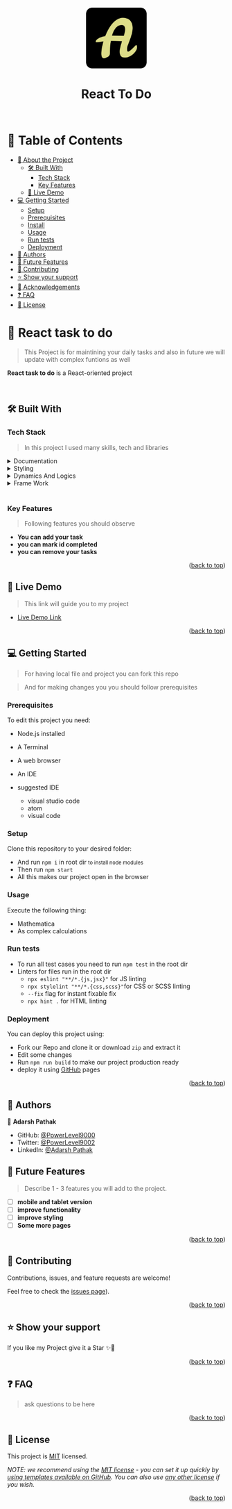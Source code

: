<a name="readme-top"></a>
<div align="center">
  <img src="./adarsh-logo/my-logo.png" alt="logo" width="140"  height="auto" />
  <!-- <img src="./src/media/martin-logo/my-logo.png" alt="logo" width="140"  height="auto" /> -->

  <br/>
  <h1><b>React To Do</b><br><br></h1>
  
 </div>

<!-- <div align="center">
  <h1>App Mock</h1>
  <img src="./src/media/app-mocks/all-devices-black.png" alt="logo" width="100%"  height="auto" />
</div>
<br>
<br>
<br> -->
<!-- TABLE OF CONTENTS -->

# 📗 Table of Contents

- [📖 About the Project](#about-project)
  - [🛠 Built With](#built-with)
    - [Tech Stack](#tech-stack)
    - [Key Features](#key-features)
  - [🚀 Live Demo](#live-demo)
- [💻 Getting Started](#getting-started)
  - [Setup](#setup)
  - [Prerequisites](#prerequisites)
  - [Install](#install)
  - [Usage](#usage)
  - [Run tests](#run-tests)
  - [Deployment](#triangular_flag_on_post-deployment)
- [👥 Authors](#authors)
- [🔭 Future Features](#future-features)
- [🤝 Contributing](#contributing)
- [⭐️ Show your support](#support)
- [🙏 Acknowledgements](#acknowledgements)
- [❓ FAQ ](#faq)
- [📝 License](#license)

<!-- PROJECT DESCRIPTION -->

# 📖 React task to do <a name="about-project"></a>

> This Project is for maintining your daily tasks and also in future we will update with complex funtions as well 

**React task to do** is a React-oriented project

<br>

## 🛠 Built With <a name="built-with"></a>

### Tech Stack <a name="tech-stack"></a>

> In this project I used many skills, tech and libraries

<details>
  <summary>Documentation</summary>
  <ul>
    <li><a href="https://html.com">HTML</a></li>
  </ul>
</details>

<details>
  <summary>Styling</summary>
  <ul>
    <li><a href="https://www.w3.org">CSS</a></li>
  </ul>
</details>

<details>
<summary>Dynamics And Logics</summary>
  <ul>
    <li><a href="https://www.javascript.com">JavaScript</a></li>
  </ul>
</details>
<details>
<summary>Frame Work</summary>
  <ul>
    <li><a href="">React</a></li>
  </ul>
</details>


<br>

<!-- Features -->

### Key Features <a name="key-features"></a>

> Following features you should observe

- **You can add your task**
- **you can mark id completed**
- **you can remove your tasks**



<p align="right">(<a href="#readme-top">back to top</a>)</p>

<!-- LIVE DEMO -->

## 🚀 Live Demo <a name="live-demo"></a>

> This link will guide you to my project

- [Live Demo Link](https://powerlevel9000.github.io/react-to-do/)
<!-- - [Loom Video](https://www.loom.com/share/c97562d2fb964f129f4151ee5d42b9a7) -->

<p align="right">(<a href="#readme-top">back to top</a>)</p>

<!-- GETTING STARTED -->

## 💻 Getting Started <a name="getting-started"></a>

>For having local file and project you can fork this repo 

>And for making changes you you should follow prerequisites


### Prerequisites
To edit this project you need:
 - Node.js installed
 - A Terminal 
 - A web browser
 - An IDE

 - suggested IDE
   - visual studio code
   - atom 
   - visual code 

### Setup

Clone this repository to your desired folder:

 - And run `npm i` in root dir <small>to install node modules</small>
 - Then run `npm start`
 - All this makes our project open  in the browser


### Usage

 Execute the following thing:
 
 - Mathematica
 - As complex calculations


### Run tests

- To run all test cases you need to run `npm test` in the root dir 
- Linters for files run in the root dir
  - `npx eslint "**/*.{js,jsx}"` for JS linting
  - `npx stylelint "**/*.{css,scss}"`for CSS or SCSS linting
  - `--fix` flag for instant fixable fix
  - `npx hint .` for HTML linting
 

### Deployment

You can deploy this project using:
- Fork our Repo and clone it or download `zip` and extract it
- Edit some changes
- Run `npm run build` to make our project production ready
- deploy it using [GitHub](www.github.com) pages 
 

<p align="right">(<a href="#readme-top">back to top</a>)</p>

<!-- AUTHORS -->

## 👥 Authors <a name="authors"></a>


👤 **Adarsh Pathak**

- GitHub: [@PowerLevel9000](https://github.com/githubhandle)
- Twitter: [@PowerLevel9002](https://twitter.com/PowerLevel9002?t=AIuSN7mTxk5a_MWpLolEjA&s=09)
- LinkedIn: [@Adarsh Pathak](https://www.linkedin.com/in/adarsh-pathak-56a831256/)

<!-- 👤 **Martin Karugaba**

- GitHub: [@martinkarugaba](https://github.com/martinkarugaba)
- Twitter: [@martin_karugaba](https://twitter.com/martin_karugaba)
- LinkedIn: [@martin_karugaba](https://www.linkedin.com/in/martin-karugaba-822442173/) -->


<!-- FUTURE FEATURES -->

## 🔭 Future Features <a name="future-features"></a>

> Describe 1 - 3 features you will add to the project.

- [ ] **mobile and tablet version**
- [ ] **improve functionality**
- [ ] **improve styling**
- [ ] **Some more pages**

<p align="right">(<a href="#readme-top">back to top</a>)</p>

<!-- CONTRIBUTING -->

## 🤝 Contributing <a name="contributing"></a>

Contributions, issues, and feature requests are welcome!

Feel free to check the [issues page](https://github.com/PowerLevel9000/react-to-do/issues)).

<p align="right">(<a href="#readme-top">back to top</a>)</p>

<!-- SUPPORT -->

## ⭐️ Show your support <a name="support"></a>



If you like my Project give it a Star ✨🌟 

<p align="right">(<a href="#readme-top">back to top</a>)</p>

## ❓ FAQ <a name="faq"></a>

> ask questions to be here 
<!-- 
- **Question_1** How to close pop up

  - Answer_1 Click outside the popup or cross button

- **Question_2** How to add like 

  - Answer_2 Just Tap on the heart button and wait for awhile -->

<p align="right">(<a href="#readme-top">back to top</a>)</p>

<!-- LICENSE -->

## 📝 License <a name="license"></a>

This project is [MIT](https://github.com/PowerLevel9000/react-to-do/blob/dev/LICENSE) licensed.

_NOTE: we recommend using the [MIT license](https://choosealicense.com/licenses/mit/) - you can set it up quickly by [using templates available on GitHub](https://docs.github.com/en/communities/setting-up-your-project-for-healthy-contributions/adding-a-license-to-a-repository). You can also use [any other license](https://choosealicense.com/licenses/) if you wish._

<p align="right">(<a href="#readme-top">back to top</a>)</p>
